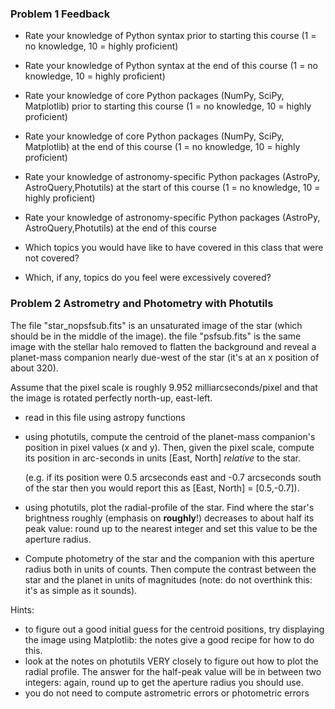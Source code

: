 ### Problem 1 Feedback


* Rate your knowledge of Python syntax prior to starting this course (1 = no knowledge, 10 = highly proficient)
* Rate your knowledge of Python syntax at the end of this course (1 = no knowledge, 10 = highly proficient) 

* Rate your knowledge of core Python packages (NumPy, SciPy, Matplotlib) prior to starting this course (1 = no knowledge, 10 = highly proficient)
* Rate your knowledge of core Python packages (NumPy, SciPy, Matplotlib) at the end of this course (1 = no knowledge, 10 = highly proficient) 

* Rate your knowledge of astronomy-specific Python packages (AstroPy, AstroQuery,Photutils) at the start of this course (1 = no knowledge, 10 = highly proficient)
* Rate your knowledge of astronomy-specific Python packages (AstroPy, AstroQuery,Photutils) at the end of this course
 
* Which topics you would have like to have covered in this class that were not covered?
* Which, if any, topics do you feel were excessively covered?

### Problem 2 Astrometry and Photometry with Photutils

The file "star_nopsfsub.fits" is an unsaturated image of the star (which should be in the middle of the image).  the file "psfsub.fits" is the same image with the stellar halo removed to flatten the background and reveal a planet-mass companion nearly due-west of the star (it's at an x position of about 320).

Assume that the pixel scale is roughly 9.952 milliarcseconds/pixel and that the image is rotated perfectly north-up, east-left.

* read in this file using astropy functions

* using photutils, compute the centroid of the planet-mass companion's position in pixel values (x and y).   Then, given the pixel scale, compute its position in arc-seconds in units [East, North] _relative_ to the star. 

    (e.g. if its position were 0.5 arcseconds east and -0.7 arcseconds south of the star then you would report this as [East, North] = [0.5,-0.7]).
    
    
* using photutils, plot the radial-profile of the star.  Find where the star's brightness roughly (emphasis on **roughly**!) decreases to about half its peak value: round up to the nearest integer and set this value to be the aperture radius.


* Compute photometry of the star and the companion with this aperture radius both in units of counts.  Then compute the contrast between the star and the planet in units of magnitudes (note: do not overthink this: it's as simple as it sounds).


Hints: 
* to figure out a good initial guess for the centroid positions, try displaying the image using Matplotlib: the notes give a good recipe for how to do this.
* look at the notes on photutils VERY closely to figure out how to plot the radial profile.   The answer for the half-peak value will be in between two integers: again, round up to get the aperture radius you should use.
* you do not need to compute astrometric errors or photometric errors
